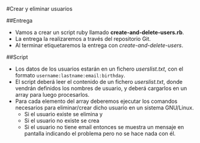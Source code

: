 
#Crear y eliminar usuarios

##Entrega
* Vamos a crear un script ruby llamado **create-and-delete-users.rb**.
* La entrega la realizaremos a través del repositorio Git.
* Al terminar etiquetaremos la entrega con *create-and-delete-users*.

##Script
* Los datos de los usuarios estarán en un fichero *userslist.txt*,
con el formato `username:lastname:email:birthday`.
* El script deberá leer el contenido de un fichero *userslist.txt*,
donde vendrán definidos los nombres de usuario, y deberá cargarlos en un array
para luego procesarlos.
* Para cada elemento del array deberemos ejecutar los comandos necesarios
para eliminar/crear dicho usuario en un sistema GNU/Linux.
    * Si el usuario existe se elimina y
    * Si el usuario no existe se crea
    * Si el usuario no tiene email entonces se muestra un mensaje en pantalla
indicando el problema pero no se hace nada con él.
